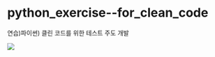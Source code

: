 # python_exercise--for_clean_code
연습)파이썬) 클린 코드를 위한 테스트 주도 개발

<img src="https://secure.travis-ci.org/yhk1038/python_exercise--for_clean_code.png">